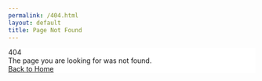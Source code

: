 ```yaml
---
permalink: /404.html
layout: default
title: Page Not Found
---
```

<style>
    .page-wrap{min-height:50vh;}
</style>

<div class="page-wrap d-flex flex-row align-items-center basket-bg">
    <div class="container">
        <div class="row justify-content-center" style="background:#fff">
            <div class="col-md-12 text-center">
                <span class="display-1 d-block">404</span>
                <div class="mb-4 lead">The page you are looking for was not found.</div>
                <a href="https://www.choctawindianfair.com" class="btn btn-link">Back to Home</a>
            </div>
        </div>
    </div>
</div>
